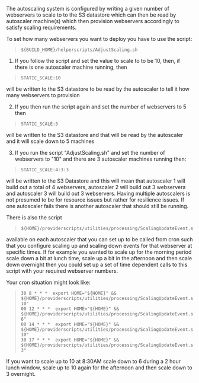 The autoscaling system is configured by writing a given number of webservers to scale to to the S3 datastore which can then be read by autoscaler machine(s) which then provision webservers accordingly to satisfy scaling requirements. 

To set how many webservers you want to deploy you have to use the script:

>     ${BUILD_HOME}/helperscripts/AdjustScaling.sh

1. If you follow the script and set the value to scale to to be 10, then, if there is one autoscaler machine running, then

>     STATIC_SCALE:10

will be written to the S3 datastore to be read by the autoscaler to tell it how many webservers to provision

2. If you then run the script again and set the number of webservers to 5 then 

>     STATIC_SCALE:5

will be written to the S3 datastore and that will be read by the autoscaler and it will scale down to 5 machines

3. If you run the script "AdjustScaling.sh" and set the number of webservers to "10" and there are 3 autoscaler machines running then:

>     STATIC_SCALE:4:3:3

will be written to the S3 Datastore and this will mean that autoscaler 1 will build out a total of 4 webservers, autoscaler 2 will build out 3 webservera and autoscaler 3 will build out 3 webservers. Having multiple autoscalers is not presumed to be for resource issues but rather for resilience issues. If one autoscaler fails there is another autoscaler that should still be running.

There is also the script

>     ${HOME}/providerscripts/utilities/processing/ScalingUpdateEvent.sh

available on each autoscaler that you can set up to be called from cron such that you configure scaling up and scaling down events for that webserver at specific times. If for example you wanted to scale up for the morning period scale down a bit at lunch time, scale up a bit in the afternoon and then scale down overnight then you could set up a set of time dependent calls to this script with your required webserver numbers. 

Your cron situation might look like:

>     30 8 * * *  export HOME="${HOME}" && ${HOME}/providerscripts/utilities/processing/ScalingUpdateEvent.sh 10"
>     00 12 * * *  export HOME="${HOME}" && ${HOME}/providerscripts/utilities/processing/ScalingUpdateEvent.sh 6"
>     00 14 * * *  export HOME="${HOME}" && ${HOME}/providerscripts/utilities/processing/ScalingUpdateEvent.sh 10"
>     30 17 * * *  export HOME="${HOME}" && ${HOME}/providerscripts/utilities/processing/ScalingUpdateEvent.sh 3"

If you want to scale up to 10 at 8:30AM scale down to 6 during a 2 hour lunch window, scale up to 10 again for the afternoon and then scale down to 3 overnight. 
